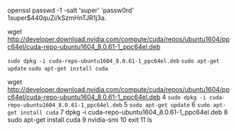 openssl passwd -1 -salt 'super' 'passw0rd'
$1$super$440quZi/kSzmHnTJR1j3a.

wget http://developer.download.nvidia.com/compute/cuda/repos/ubuntu1604/ppc64el/cuda-repo-ubuntu1604_8.0.61-1_ppc64el.deb

`sudo dpkg -i cuda-repo-ubuntu1604_8.0.61-1_ppc64el.deb`
`sudo apt-get update`
`sudo apt-get install cuda`


wget http://developer.download.nvidia.com/compute/cuda/repos/ubuntu1604/ppc64el/cuda-repo-ubuntu1604_8.0.61-1_ppc64el.deb
    4  `sudo dpkg -i cuda-repo-ubuntu1604_8.0.61-1_ppc64el.deb`
    5  `sudo apt-get update`
    6  `sudo apt-get install cuda`
    7  dpkg -i cuda-repo-ubuntu1604_8.0.61-1_ppc64el.deb
    8  sudo apt-get install cuda
    9  nvidia-smi 
   10  exit
   11  ls


